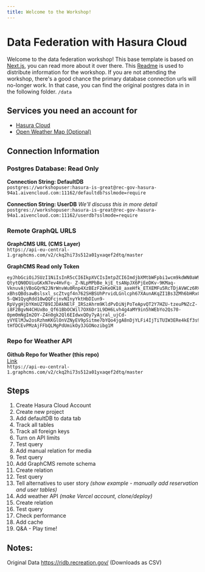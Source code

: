 ```yaml
---
title: Welcome to the Workshop!
---
```


# Data Federation with Hasura Cloud

Welcome to the data federation workshop! This base template is based on [Next.js](https://nextjs.org/), you can read more about it over there. This [Readme](https://github.com/motleydev/hasura-data-federation-workshop) is used to distribute information for the workshop. If you are not attending the workshop, there's a good chance the primary database connection urls will no-longer work. In that case, you can find the original postgres data in in the following folder.
`/data`

## Services you need an account for

- [Hasura Cloud](https://cloud.hasura-.io/signup?pg=github&repo=data-fed-workshop)
- [Open Weather Map (Optional)](https://openweathermap.org/)

## Connection Information

### Postgres Database: Read Only

**Connection String: DefaultDB**  
`postgres://workshopuser:hasura-is-great@rec-gov-hasura-94a1.aivencloud.com:11162/defaultdb?sslmode=require`

**Connection String: UserDB** _We'll discuss this in more detail_  
`postgres://workshopuser:hasura-is-great@rec-gov-hasura-94a1.aivencloud.com:11162/userdb?sslmode=require`

### Remote GraphQL URLS

**GraphCMS URL (CMS Layer)**  
`https://api-eu-central-1.graphcms.com/v2/ckq2hi73s512a01yxaqef2dtq/master`

**GraphCMS Read only Token**

```
eyJhbGciOiJSUzI1NiIsInR5cCI6IkpXVCIsImtpZCI6ImdjbXMtbWFpbi1wcm9kdWN0aW9uIn0.eyJ2ZXJzaW9uIjozLCJpYXQiOjE2MjQzNTkzODcsImF1ZCI6WyJodHRwczovL2FwaS1ldS1jZW50cmFsLTEuZ3JhcGhjbXMuY29tL3YyL2NrcTJoaTczczUxMmEwMXl4YXFlZjJkdHEvbWFzdGVyIiwiaHR0cHM6Ly9tYW5hZ2VtZW50LW5leHQuZ3JhcGhjbXMuY29tIl0sImlzcyI6Imh0dHBzOi8vbWFuYWdlbWVudC5ncmFwaGNtcy5jb20vIiwic3ViIjoiYzZhZDQxNTUtN2YyNy00ODM0LWExYmItZDA1YmUzYzZjYjRlIiwianRpIjoiY2txN3huMGxsY252MzAxejZnb2FuZTdscSJ9.NuHZdDgEY0-QtytQN0DUiuGKxN7ev4HvFq-_Z-NLpMPbBe_kjE_tsANpJX6PjEeDKv-9KMaq-VknuvAjVBoGQrN2JNrWnvWu0Rnp4XzBEzFZeKeOK18_axeHfk_ETXEMFu5RcTDjAVWCz6RV02X8ZPcIr4R3Eof6GbWOBw9c9OiR8nMJhgjw2mVDleKGNkEdDxOsz7lpKeIS9KveujWL-xBhsQBdsawBslsxl_scZtvgf4n762SHBSUhPrvidLGnlcph67XAunAKqZI1Bs3ZMh6bHRxCxX_A8NEaBfN-5-QW1QyqRdd10wQQFcjnvNInyYktHbDIun9-RpVygHjbYKmUZ7B9IJDAkNElF_IRSzAhrm9KldPvDiNjPoTeApvQT2Y7HZU-tzeuPNZcZ-i8F2BgvN4CHUxBo_Qf61BbOCWil7OX6Dr1L9DH6Lvh4g4aMY9in5hWEbYo2Qs70-0pm0mNgIm2OY-Z4n0gk2Ql6EIdwxQOy7yAjral_ujCd-yVYElMJw2osRzhmKKGlOnVZNyEV9pSitme7bYQo4jgA8nDjYLFi4IjTiTUIW3ERe4kEf3s9hpIT6H6x487QeEJn2BFaXeRrDgP2d5ZPMhtHcDAcoSMP71Evr5a3DTga9ItxqU-tHfDCEvPMzAjFFbQLMgPdUmikOy3JGONozibg1M
```

### Repo for Weather API

**Github Repo for Weather (this repo)**  
[Link](https://github.com/motleydev/hasura-data-federation-workshop)  
`https://api-eu-central-1.graphcms.com/v2/ckq2hi73s512a01yxaqef2dtq/master`

## Steps

1. Create Hasura Cloud Account
2. Create new project
3. Add defaultDB to data tab
4. Track all tables
5. Track all foreign keys
6. Turn on API limits
7. Test query
8. Add manual relation for media
9. Test query
10. Add GraphCMS remote schema
11. Create relation
12. Test query
13. Tell alternatives to user story _(show example - manually add reservation and user tables)_
14. Add weather API _(make Vercel account, clone/deploy)_
15. Create relation
16. Test query
17. Check performance
18. Add cache
19. Q&A - Play time!

## Notes:

Original Data https://ridb.recreation.gov/ (Downloads as CSV)
